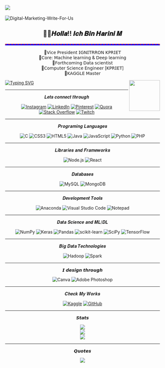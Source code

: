 [![](https://visitcount.itsvg.in/api?id=HariniMaruthasalam&icon=0&color=0)](https://visitcount.itsvg.in)
---

![Digital-Marketing-Write-For-Us](https://github.com/HariniMaruthasalam/HariniMaruthasalam/assets/114240304/fd48ac41-5ce3-4151-8319-ca1ddda9a9b6)


<h2><p align="center"> 🙋‍♀️𝑯𝒐𝒍𝒍𝒂!! 𝑰𝒄𝒉 𝑩𝒊𝒏 𝑯𝒂𝒓𝒊𝒏𝒊 𝑴 </h2>
<hr style="border-top: 2px dashed red; background-color: blue; height: 3px;">


<p align="center">
 🍁𝖵𝗂𝖼𝖾 𝖯𝗋𝖾𝗌𝗂𝖽𝖾𝗇𝗍 𝖨𝖦𝖭𝖨𝖳𝖱𝖱𝖮𝖭 𝖪𝖯𝖱𝖨𝖤𝖳 <br> 🍁𝖢𝗈𝗋𝖾: 𝖬𝖺𝖼𝗁𝗂𝗇𝖾 𝗅𝖾𝖺𝗋𝗇𝗂𝗇𝗀 & 𝖣𝖾𝖾𝗉 𝗅𝖾𝖺𝗋𝗇𝗂𝗇𝗀 <br> 🍁𝖥𝗈𝗋𝗍𝗁𝖼𝗈𝗆𝗂𝗇𝗀 𝖣𝖺𝗍𝖺 𝗌𝖼𝗂𝖾𝗇𝗍𝗂𝗌𝗍 <br> 🍁𝖢𝗈𝗆𝗉𝗎𝗍𝖾𝗋 𝖲𝖼𝗂𝖾𝗇𝖼𝖾 𝖤𝗇𝗀𝗂𝗇𝖾𝖾𝗋 [𝖪𝖯𝖱𝖨𝖤𝖳]
<br> 🍁𝖪𝖠𝖦𝖦𝖫𝖤 𝖬𝖺𝗌𝗍𝖾𝗋 

[![Typing SVG](https://readme-typing-svg.demolab.com/?lines=CHANGE,+IS+INEVITABLE.;GROWTH,+IS+OPTIONAL)](https://git.io/typing-svg)
   <img align='right' src="https://media2.giphy.com/media/w0Fy3hcQuZxxQgo0KR/giphy.gif" width="100" height="100" >
   
 <hr>  
<div align="center">   
𝑳𝒆𝒕𝒔 𝒄𝒐𝒏𝒏𝒆𝒄𝒕 𝒕𝒉𝒓𝒐𝒖𝒈𝒉
  
[![Instagram](https://img.shields.io/badge/Instagram-%23E4405F.svg?logo=Instagram&logoColor=white)](https://instagram.com/_.harinuuu) [![LinkedIn](https://img.shields.io/badge/LinkedIn-%230077B5.svg?logo=linkedin&logoColor=white)](https://linkedin.com/in/harini-m) [![Pinterest](https://img.shields.io/badge/Pinterest-%23E60023.svg?logo=Pinterest&logoColor=white)](https://pinterest.com/Harini-Maruthasalam) [![Quora](https://img.shields.io/badge/Quora-%23B92B27.svg?logo=Quora&logoColor=white)](https://quora.com/profile/Harini-Maruthasalam) [![Stack Overflow](https://img.shields.io/badge/-Stackoverflow-FE7A16?logo=stack-overflow&logoColor=white)](https://stackoverflow.com/users/Harini-Maruthasalam) [![Twitch](https://img.shields.io/badge/Twitch-%239146FF.svg?logo=Twitch&logoColor=white)](https://twitch.tv/Harinuuu)

<hr>
<div align="center">
𝑷𝒓𝒐𝒈𝒓𝒂𝒎𝒊𝒏𝒈 𝑳𝒂𝒏𝒈𝒖𝒂𝒈𝒆𝒔

![C](https://img.shields.io/badge/c-%2300599C.svg?style=for-the-badge&logo=c&logoColor=white)
![CSS3](https://img.shields.io/badge/css3-%231572B6.svg?style=for-the-badge&logo=css3&logoColor=white)
![HTML5](https://img.shields.io/badge/html5-%23E34F26.svg?style=for-the-badge&logo=html5&logoColor=white)
![Java](https://img.shields.io/badge/java-%23ED8B00.svg?style=for-the-badge&logo=java&logoColor=white)
![JavaScript](https://img.shields.io/badge/javascript-%23323330.svg?style=for-the-badge&logo=javascript&logoColor=%23F7DF1E)
![Python](https://img.shields.io/badge/python-3670A0?style=for-the-badge&logo=python&logoColor=ffdd54)
![PHP](https://img.shields.io/badge/php-%23777BB4.svg?style=for-the-badge&logo=php&logoColor=white)

</div>
<hr>

<div align="center">
𝑳𝒊𝒃𝒓𝒂𝒓𝒊𝒆𝒔 𝒂𝒏𝒅 𝑭𝒓𝒂𝒎𝒆𝒘𝒐𝒓𝒌𝒔

![Node.js](https://img.shields.io/badge/node.js-6DA55F?style=for-the-badge&logo=node.js&logoColor=white)
![React](https://img.shields.io/badge/react-%2320232a.svg?style=for-the-badge&logo=react&logoColor=%2361DAFB)

</div>

<hr>

<div align="center">
𝑫𝒂𝒕𝒂𝒃𝒂𝒔𝒆𝒔
  
![MySQL](https://img.shields.io/badge/mysql-%2300f.svg?style=for-the-badge&logo=mysql&logoColor=white)
![MongoDB](https://img.shields.io/badge/MongoDB-%234ea94b.svg?style=for-the-badge&logo=mongodb&logoColor=white)

</div>

<hr>

<div align="center">
𝑫𝒆𝒗𝒆𝒍𝒐𝒑𝒎𝒆𝒏𝒕 𝑻𝒐𝒐𝒍𝒔
  
![Anaconda](https://img.shields.io/badge/Anaconda-%2344A833.svg?style=for-the-badge&logo=anaconda&logoColor=white)
![Visual Studio Code](https://img.shields.io/badge/Visual%20Studio%20Code-%23007ACC.svg?style=for-the-badge&logo=visual%20studio%20code&logoColor=white)
![Notepad](https://img.shields.io/badge/Notepad-%23000000.svg?style=for-the-badge&logo=notepad&logoColor=white)

<hr>

<div align="center">
𝑫𝒂𝒕𝒂 𝑺𝒄𝒊𝒆𝒏𝒄𝒆 𝒂𝒏𝒅 𝑴𝑳/𝑫𝑳

![NumPy](https://img.shields.io/badge/numpy-%23013243.svg?style=for-the-badge&logo=numpy&logoColor=white)
![Keras](https://img.shields.io/badge/Keras-%23D00000.svg?style=for-the-badge&logo=Keras&logoColor=white)
![Pandas](https://img.shields.io/badge/pandas-%23150458.svg?style=for-the-badge&logo=pandas&logoColor=white)
![scikit-learn](https://img.shields.io/badge/scikit--learn-%23F7931E.svg?style=for-the-badge&logo=scikit-learn&logoColor=white)
![SciPy](https://img.shields.io/badge/SciPy-%230C55A5.svg?style=for-the-badge&logo=scipy&logoColor=%white)
![TensorFlow](https://img.shields.io/badge/TensorFlow-%23FF6F00.svg?style=for-the-badge&logo=TensorFlow&logoColor=white)

</div>

<hr>

<div align="center">
𝑩𝒊𝒈 𝑫𝒂𝒕𝒂 𝑻𝒆𝒄𝒉𝒏𝒐𝒍𝒐𝒈𝒊𝒆𝒔

  ![Hadoop](https://img.shields.io/badge/Hadoop-%23FF652F.svg?style=for-the-badge&logo=Apache%20Hadoop&logoColor=white)
![Spark](https://img.shields.io/badge/Spark-%23E25A1C.svg?style=for-the-badge&logo=Apache%20Spark&logoColor=white)

</div>

<hr>


<div align="center">
𝙄 𝙙𝙚𝙨𝙞𝙜𝙣 𝙩𝙝𝙧𝙤𝙪𝙜𝙝

![Canva](https://img.shields.io/badge/Canva-%2300C4CC.svg?style=for-the-badge&logo=Canva&logoColor=white) ![Adobe Photoshop](https://img.shields.io/badge/adobephotoshop-%2331A8FF.svg?style=for-the-badge&logo=adobephotoshop&logoColor=white) 
</div>

<hr>


<div align="center">
𝑪𝒉𝒆𝒄𝒌 𝑴𝒚 𝑾𝒐𝒓𝒌𝒔

[![Kaggle](https://img.shields.io/badge/Kaggle-%2320BEFF.svg?style=for-the-badge&logo=kaggle&logoColor=white)](https://www.kaggle.com/harinuu) [![GitHub](https://img.shields.io/badge/GitHub-%23181717.svg?style=for-the-badge&logo=github&logoColor=white)](https://github.com/HariniMaruthasalam)
</div>

<hr>

<div align="center">
𝙎𝙩𝙖𝙩𝙨

![](https://github-readme-stats.vercel.app/api?username=HariniMaruthasalam&theme=dark&hide_border=false&include_all_commits=true&count_private=false)<br/>
![](https://github-readme-streak-stats.herokuapp.com/?user=HariniMaruthasalam&theme=dark&hide_border=false)<br/>
![](https://github-readme-stats.vercel.app/api/top-langs/?username=HariniMaruthasalam&theme=dark&hide_border=false&include_all_commits=true&count_private=false&layout=compact)
</div>

<hr>


𝙌𝙪𝙤𝙩𝙚𝙨
<div align="center">
 
![](https://quotes-github-readme.vercel.app/api?type=horizontal&theme=dark)

</div>

